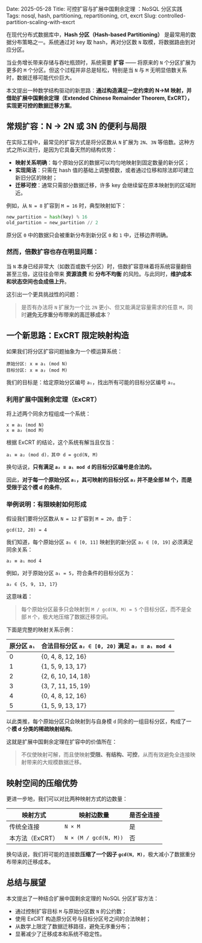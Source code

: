 Date: 2025-05-28
Title: 可控扩容与扩展中国剩余定理 ：NoSQL 分区实践
Tags: nosql, hash, partitioning, repartitioning, crt, excrt
Slug: controlled-partition-scaling-with-excrt

在现代分布式数据库中，**Hash 分区（Hash-based Partitioning）** 是最常用的数据分布策略之一。系统通过对 key 取 hash，再对分区数 `N` 取模，将数据路由到对应分区。

当业务增长带来存储与吞吐瓶颈时，系统需要 **扩容** —— 将原来的 `N` 个分区扩展为更多的 `M` 个分区。但这个过程并非总是轻松，特别是当 `N` 与 `M` 无明显倍数关系时，数据迁移可能代价巨大。

本文提出一种数学结构驱动的新思路：**通过构造满足一定约束的 N→M 映射，并借助扩展中国剩余定理（Extended Chinese Remainder Theorem, ExCRT），实现更可控的数据迁移方案**。

## 常规扩容：N → 2N 或 3N 的便利与局限

在实际工程中，最常见的扩容方式是将分区数从 `N` 扩展为 `2N`、`3N` 等倍数。这种方式之所以流行，是因为它具备天然的结构优势：

* **映射关系明确**：每个原始分区的数据可以均匀地映射到固定数量的新分区；
* **实现简洁**：只需在 hash 值的基础上调整模数，或者通过位移和除法即可建立新旧分区的映射；
* **迁移可控**：通常只需部分数据迁移，许多 key 会继续留在原本映射到的区域附近。

例如，从 `N = 8` 扩容到 `M = 16` 时，典型映射如下：

```python
new_partition = hash(key) % 16
old_partition = new_partition // 2
```

原分区 `0` 中的数据只会被重新分布到新分区 `0` 和 `1` 中，迁移边界明确。

### 然而，倍数扩容也存在明显问题：

当 `N` 本身已经非常大（如数百或数千分区）时，倍数扩容意味着将系统容量翻倍甚至三倍，这往往会带来 **资源浪费** 和 **分布不均衡** 的风险。与此同时，**维护成本和状态空间也会成倍上升**。

这引出一个更具挑战性的问题：

> 是否有办法将 `N` 扩展为一个比 `2N` 更小、但又能满足容量需求的任意 `M`，同时**避免无序重分布带来的高迁移成本**？

## 一个新思路：ExCRT 限定映射构造

如果我们将分区扩容问题抽象为一个模运算系统：

```text
原始分区: x ≡ a₁ (mod N)
目标分区: x ≡ a₂ (mod M)
```

我们的目标是：给定原始分区编号 `a₁`，找出所有可能的目标分区编号 `a₂`。

### 利用扩展中国剩余定理（ExCRT）

将上述两个同余方程组成一个系统：

```text
x ≡ a₁ (mod N)
x ≡ a₂ (mod M)
```

根据 ExCRT 的结论，这个系统有解当且仅当：

```text
a₁ ≡ a₂ (mod d)，其中 d = gcd(N, M)
```

换句话说，**只有满足 `a₂ ≡ a₁ mod d` 的目标分区编号是合法的。**

因此，**对于每一个原始分区 `a₁`，其可映射的目标分区 `a₂` 并不是全部 M 个，而是受限于这个模 d 的条件**。

### 举例说明：有限映射如何形成

假设我们要将分区数从 `N = 12` 扩容到 `M = 20`，由于：

```
gcd(12, 20) = 4
```

我们知道，每个原始分区 `a₁ ∈ [0, 11]` 映射到的新分区 `a₂ ∈ [0, 19]` 必须满足同余关系：

```
a₂ ≡ a₁ mod 4
```

例如，对于原始分区 `a₁ = 5`，符合条件的目标分区为：

```
a₂ ∈ {5, 9, 13, 17}
```

这意味着：

> 每个原始分区最多只会映射到 `M / gcd(N, M) = 5` 个目标分区，而不是全部 `M` 个，极大地压缩了数据迁移空间。

下面是完整的映射关系示例：

| 原分区 `a₁` | 合法目标分区 `a₂ ∈ [0, 20)` 满足 `a₂ ≡ a₁ mod 4` |
| -------- | ---------------------------------------- |
| 0        | {0, 4, 8, 12, 16}                        |
| 1        | {1, 5, 9, 13, 17}                        |
| 2        | {2, 6, 10, 14, 18}                       |
| 3        | {3, 7, 11, 15, 19}                       |
| 4        | {0, 4, 8, 12, 16}                        |
| 5        | {1, 5, 9, 13, 17}                        |

以此类推，每个原始分区只会映射到与自身模 `d` 同余的一组目标分区，构成了一个**模 d 分类的稀疏映射结构**。

这就是扩展中国剩余定理在扩容中的价值所在：

> 不仅使映射可解，而且使映射**受限、有结构、可控**，从而有效避免全连接映射带来的大规模数据迁移。

## 映射空间的压缩优势

更进一步地，我们可以对比两种映射方式的边数量：

| 映射方式       | 映射边数量                 | 是否全连接 |
| ---------- | --------------------- | ----- |
| 传统全连接      | `N × M`               | 是     |
| 本方法（ExCRT） | `N × (M / gcd(N, M))` | 否     |

换句话说，我们将可能的连接数**压缩了一个因子 `gcd(N, M)`**，极大减小了数据重分布带来的迁移成本。

## 总结与展望

本文提出了一种结合扩展中国剩余定理的 NoSQL 分区扩容方法：

* 通过控制扩容目标 `M` 与原始分区数 `N` 的公约数；
* 使用 ExCRT 构造原分区号与目标分区号之间的合法映射；
* 从数学上限定了数据迁移路径，避免无序重分布；
* 显著减少了迁移成本和系统不稳定性。
